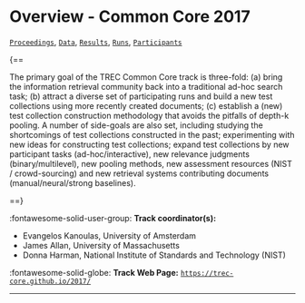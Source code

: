 # Overview - Common Core 2017

[`Proceedings`](./proceedings.md), [`Data`](./data.md), [`Results`](./results.md), [`Runs`](./runs.md), [`Participants`](./participants.md)

{==

The primary goal of the TREC Common Core track is three-fold: (a) bring the information retrieval community back into a traditional ad-hoc search task; (b) attract a diverse set of participating runs and build a new test collections using more recently created documents; (c) establish a (new) test collection construction methodology that avoids the pitfalls of depth-k pooling. A number of side-goals are also set, including studying the shortcomings of test collections constructed in the past; experimenting with new ideas for constructing test collections; expand test collections by new participant tasks (ad-hoc/interactive), new relevance judgments (binary/multilevel), new pooling methods, new assessment resources (NIST / crowd-sourcing) and new retrieval systems contributing documents (manual/neural/strong baselines).

==}

:fontawesome-solid-user-group: **Track coordinator(s):**

- Evangelos Kanoulas, University of Amsterdam 
- James Allan, University of Massachusetts 
- Donna Harman, National Institute of Standards and Technology (NIST) 

:fontawesome-solid-globe: **Track Web Page:** [`https://trec-core.github.io/2017/`](https://trec-core.github.io/2017/) 

---

